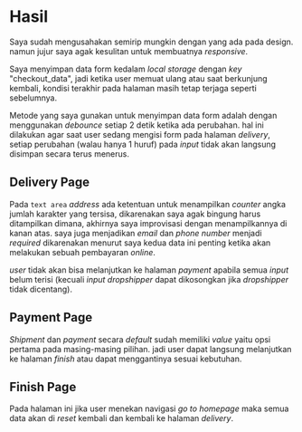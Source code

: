 # Hasil

Saya sudah mengusahakan semirip mungkin dengan yang ada pada design. namun jujur saya agak kesulitan untuk membuatnya _responsive_.

Saya menyimpan data form kedalam _local storage_ dengan _key_ "checkout_data", jadi ketika user memuat ulang atau saat berkunjung kembali, kondisi terakhir pada halaman masih tetap terjaga seperti sebelumnya.

Metode yang saya gunakan untuk menyimpan data form adalah dengan menggunakan _debounce_ setiap 2 detik ketika ada perubahan. hal ini dilakukan agar saat user sedang mengisi form pada halaman _delivery_, setiap perubahan (walau hanya 1 huruf) pada _input_ tidak akan langsung disimpan secara terus menerus.

## Delivery Page

Pada `text area` _address_ ada ketentuan untuk menampilkan _counter_ angka jumlah karakter yang tersisa, dikarenakan saya agak bingung harus ditampilkan dimana, akhirnya saya improvisasi dengan menampilkannya di kanan atas. saya juga menjadikan _email_ dan _phone number_ menjadi _required_ dikarenakan menurut saya kedua data ini penting ketika akan melakukan sebuah pembayaran _online_.

_user_ tidak akan bisa melanjutkan ke halaman _payment_ apabila semua _input_ belum terisi (kecuali _input_ _dropshipper_ dapat dikosongkan jika _dropshipper_ tidak dicentang).

## Payment Page

_Shipment_ dan _payment_ secara _default_ sudah memiliki _value_ yaitu opsi pertama pada masing-masing pilihan. jadi user dapat langsung melanjutkan ke halaman _finish_ atau dapat menggantinya sesuai kebutuhan.

## Finish Page

Pada halaman ini jika user menekan navigasi _go to homepage_ maka semua data akan di _reset_ kembali dan kembali ke halaman _delivery_.

